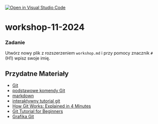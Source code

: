 [![Open in Visual Studio Code](https://classroom.github.com/assets/open-in-vscode-2e0aaae1b6195c2367325f4f02e2d04e9abb55f0b24a779b69b11b9e10269abc.svg)](https://classroom.github.com/online_ide?assignment_repo_id=17295369&assignment_repo_type=AssignmentRepo)
# workshop-11-2024

### Zadanie 

Utwórz nowy plik z rozszerzeniem `workshop.md` i przy pomocy znacznik `#` (H1) wpisz swoje imię.


## Przydatne Materiały

- [Git](https://pl.wikipedia.org/wiki/Git_(oprogramowanie))
- [podstawowe komendy Git](https://education.github.com/git-cheat-sheet-education.pdf)
- [markdown](https://www.markdownguide.org/cheat-sheet/)
- [interaktywny tutorial git](https://learngitbranching.js.org/?locale=pl)
- [How Git Works: Explained in 4 Minutes](https://www.youtube.com/watch?v=8JJ101D3knE)
- [Git Tutorial for Beginners](https://www.youtube.com/watch?v=8JJ101D3knE)
- [Grafika Git](https://www.linkedin.com/posts/nikkisiapno_softwareengineering-git-webdevelopment-activity-7067006036800405505-G_Sa?utm_source=share&utm_medium=member_desktop)